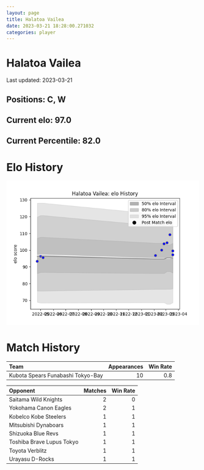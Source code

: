 ```yaml
---  
layout: page  
title: Halatoa Vailea  
date: 2023-03-21 18:28:00.271032  
categories: player  
---
```

# Halatoa Vailea


Last updated: 2023-03-21
## Positions: C, W

## Current elo: 97.0

## Current Percentile: 82.0

# Elo History


![elo history](history_HalatoaVailea.png)
# Match History


| Team                              |   Appearances |   Win Rate |
|:----------------------------------|--------------:|-----------:|
| Kubota Spears Funabashi Tokyo-Bay |            10 |        0.8 |

| Opponent                  |   Matches |   Win Rate |
|:--------------------------|----------:|-----------:|
| Saitama Wild Knights      |         2 |          0 |
| Yokohama Canon Eagles     |         2 |          1 |
| Kobelco Kobe Steelers     |         1 |          1 |
| Mitsubishi Dynaboars      |         1 |          1 |
| Shizuoka Blue Revs        |         1 |          1 |
| Toshiba Brave Lupus Tokyo |         1 |          1 |
| Toyota Verblitz           |         1 |          1 |
| Urayasu D-Rocks           |         1 |          1 |